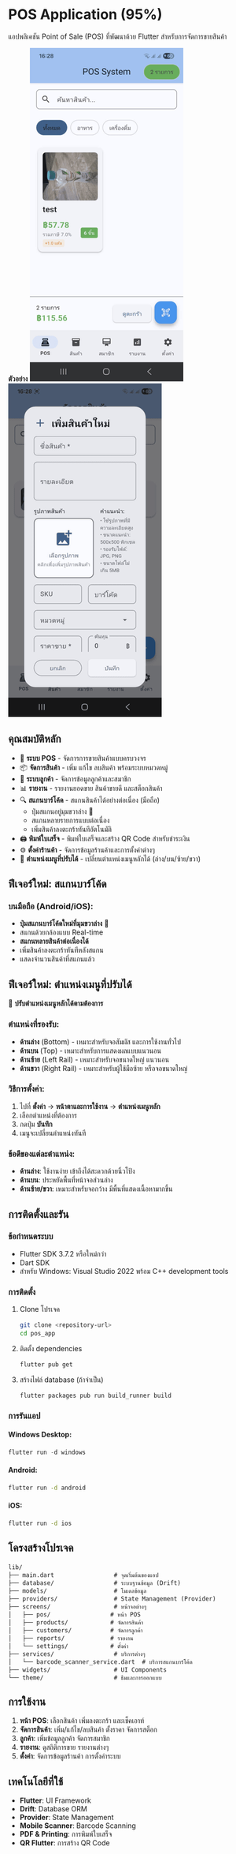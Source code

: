 # POS Application (95%)

แอปพลิเคชัน Point of Sale (POS) ที่พัฒนาด้วย Flutter สำหรับการจัดการขายสินค้า

**ตัวอย่าง**
![Image Alt](https://github.com/th0mas000/pos_app/blob/8207a616fbc59bfffff0152e9eb123a47b974106/pos_1.png) ![Image Alt](https://github.com/th0mas000/pos_app/blob/59bf0bdeac18e18e4057e86aed520e6624d668f9/pos_2.png)

## คุณสมบัติหลัก

- 🛒 **ระบบ POS** - จัดการการขายสินค้าแบบครบวงจร
- 📦 **จัดการสินค้า** - เพิ่ม แก้ไข ลบสินค้า พร้อมระบบหมวดหมู่
- 👥 **ระบบลูกค้า** - จัดการข้อมูลลูกค้าและสมาชิก
- 📊 **รายงาน** - รายงานยอดขาย สินค้าขายดี และสต็อกสินค้า
- 🔍 **สแกนบาร์โค้ด** - สแกนสินค้าได้อย่างต่อเนื่อง (มือถือ) 
  - ปุ่มสแกนอยู่มุมขวาล่าง 🎯
  - สแกนหลายรายการแบบต่อเนื่อง
  - เพิ่มสินค้าลงตะกร้าทันทีอัตโนมัติ
- 🖨️ **พิมพ์ใบเสร็จ** - พิมพ์ใบเสร็จและสร้าง QR Code สำหรับชำระเงิน
- ⚙️ **ตั้งค่าร้านค้า** - จัดการข้อมูลร้านค้าและการตั้งค่าต่างๆ
- 🧭 **ตำแหน่งเมนูที่ปรับได้** - เปลี่ยนตำแหน่งเมนูหลักได้ (ล่าง/บน/ซ้าย/ขวา)

## ฟีเจอร์ใหม่: สแกนบาร์โค้ด

### บนมือถือ (Android/iOS):
- **ปุ่มสแกนบาร์โค้ดใหม่ที่มุมขวาล่าง** 🎯
- สแกนด้วยกล้องแบบ Real-time
- **สแกนหลายสินค้าต่อเนื่องได้**
- เพิ่มสินค้าลงตะกร้าทันทีหลังสแกน
- แสดงจำนวนสินค้าที่สแกนแล้ว

## ฟีเจอร์ใหม่: ตำแหน่งเมนูที่ปรับได้

🧭 **ปรับตำแหน่งเมนูหลักได้ตามต้องการ**

### ตำแหน่งที่รองรับ:
- **ด้านล่าง** (Bottom) - เหมาะสำหรับจอสัมผัส และการใช้งานทั่วไป
- **ด้านบน** (Top) - เหมาะสำหรับการแสดงผลแบบแนวนอน
- **ด้านซ้าย** (Left Rail) - เหมาะสำหรับจอขนาดใหญ่ แนวนอน
- **ด้านขวา** (Right Rail) - เหมาะสำหรับผู้ใช้มือซ้าย หรือจอขนาดใหญ่

### วิธีการตั้งค่า:
1. ไปที่ **ตั้งค่า** → **หน้าตาและการใช้งาน** → **ตำแหน่งเมนูหลัก**
2. เลือกตำแหน่งที่ต้องการ
3. กดปุ่ม **บันทึก**
4. เมนูจะเปลี่ยนตำแหน่งทันที

### ข้อดีของแต่ละตำแหน่ง:
- **ด้านล่าง**: ใช้งานง่าย เข้าถึงได้สะดวกด้วยนิ้วโป้ง
- **ด้านบน**: ประหยัดพื้นที่หน้าจอส่วนล่าง
- **ด้านซ้าย/ขวา**: เหมาะสำหรับจอกว้าง มีพื้นที่แสดงเนื้อหามากขึ้น

## การติดตั้งและรัน

### ข้อกำหนดระบบ
- Flutter SDK 3.7.2 หรือใหม่กว่า
- Dart SDK
- สำหรับ Windows: Visual Studio 2022 พร้อม C++ development tools

### การติดตั้ง
1. Clone โปรเจค
   ```bash
   git clone <repository-url>
   cd pos_app
   ```

2. ติดตั้ง dependencies
   ```bash
   flutter pub get
   ```

3. สร้างไฟล์ database (ถ้าจำเป็น)
   ```bash
   flutter packages pub run build_runner build
   ```

### การรันแอป

#### Windows Desktop:
```powershell
flutter run -d windows
```

#### Android:
```bash
flutter run -d android
```

#### iOS:
```bash
flutter run -d ios
```

## โครงสร้างโปรเจค

```
lib/
├── main.dart                 # จุดเริ่มต้นของแอป
├── database/                 # ระบบฐานข้อมูล (Drift)
├── models/                   # โมเดลข้อมูล
├── providers/                # State Management (Provider)
├── screens/                  # หน้าจอต่างๆ
│   ├── pos/                 # หน้า POS
│   ├── products/            # จัดการสินค้า
│   ├── customers/           # จัดการลูกค้า
│   ├── reports/             # รายงาน
│   └── settings/            # ตั้งค่า
├── services/                 # บริการต่างๆ
│   └── barcode_scanner_service.dart  # บริการสแกนบาร์โค้ด
├── widgets/                  # UI Components
└── theme/                    # ธีมและการออกแบบ
```

## การใช้งาน

1. **หน้า POS**: เลือกสินค้า เพิ่มลงตะกร้า และเช็คเอาท์
2. **จัดการสินค้า**: เพิ่ม/แก้ไข/ลบสินค้า ตั้งราคา จัดการสต็อก
3. **ลูกค้า**: เพิ่มข้อมูลลูกค้า จัดการสมาชิก
4. **รายงาน**: ดูสถิติการขาย รายงานต่างๆ
5. **ตั้งค่า**: จัดการข้อมูลร้านค้า การตั้งค่าระบบ

## เทคโนโลยีที่ใช้

- **Flutter**: UI Framework
- **Drift**: Database ORM
- **Provider**: State Management
- **Mobile Scanner**: Barcode Scanning
- **PDF & Printing**: การพิมพ์ใบเสร็จ
- **QR Flutter**: การสร้าง QR Code

